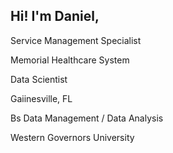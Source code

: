 ## Hi! I'm Daniel,

Service Management Specialist 

Memorial Healthcare System

Data Scientist

Gaiinesville, FL

Bs Data Management / Data Analysis

Western Governors University
